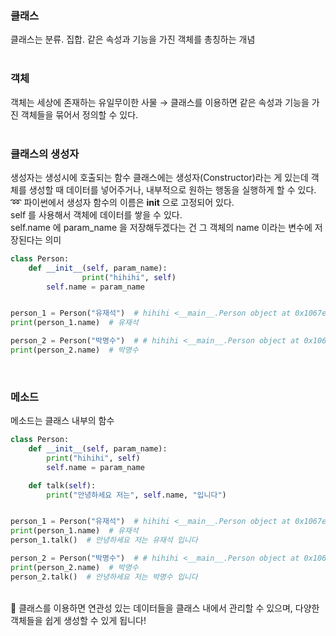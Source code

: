 ### 클래스
클래스는 분류. 집합. 같은 속성과 기능을 가진 객체를 총칭하는 개념
<br/>
<br/>

### 객체 
객체는 세상에 존재하는 유일무이한 사물
→ 클래스를 이용하면 같은 속성과 기능을 가진 객체들을 묶어서 정의할 수 있다.
<br/>
<br/>

### 클래스의 생성자
생성자는 생성시에 호출되는 함수
클래스에는 생성자(Constructor)라는 게 있는데 객체를 생성할 때 데이터를 넣어주거나, 내부적으로 원하는 행동을 실행하게 할 수 있다. <br/>
➿ 파이썬에서 생성자 함수의 이름은 __init__ 으로 고정되어 있다. <br/>
self 를 사용해서 객체에 데이터를 쌓을 수 있다. <br/>
self.name 에 param_name 을 저장해두겠다는 건 그 객체의 name 이라는 변수에 저장된다는 의미 <br/>
```python
class Person:
    def __init__(self, param_name):
				print("hihihi", self)
        self.name = param_name


person_1 = Person("유재석")  # hihihi <__main__.Person object at 0x1067e6d60> 이 출력됩니다!
print(person_1.name)  # 유재석

person_2 = Person("박명수")  # # hihihi <__main__.Person object at 0x106851550> 이 출력됩니다!
print(person_2.name)  # 박명수
```
<br/>

### 메소드
메소드는 클래스 내부의 함수
```python
class Person:
    def __init__(self, param_name):
        print("hihihi", self)
        self.name = param_name

    def talk(self):
        print("안녕하세요 저는", self.name, "입니다")


person_1 = Person("유재석")  # hihihi <__main__.Person object at 0x1067e6d60> 이 출력됩니다!
print(person_1.name)  # 유재석
person_1.talk()  # 안녕하세요 저는 유재석 입니다

person_2 = Person("박명수")  # # hihihi <__main__.Person object at 0x106851550> 이 출력됩니다!
print(person_2.name)  # 박명수
person_2.talk()  # 안녕하세요 저는 박명수 입니다
```
<br/>
📍 클래스를 이용하면 연관성 있는 데이터들을 클래스 내에서 관리할 수 있으며,
다양한 객체들을 쉽게 생성할 수 있게 됩니다!